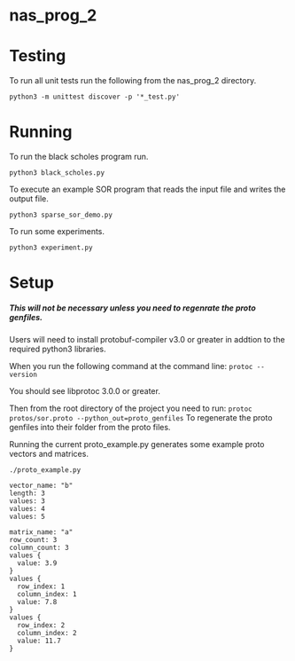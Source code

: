 # nas_prog_2

# Testing

To run all unit tests run the following from the nas_prog_2 directory.

```
python3 -m unittest discover -p '*_test.py'
```

# Running

To run the black scholes program run.

```
python3 black_scholes.py
```

To execute an example SOR program that reads the input file and writes the
output file.

```
python3 sparse_sor_demo.py
```
To run some experiments.

```
python3 experiment.py
```

# Setup

##### This will not be necessary unless you need to regenrate the proto genfiles.
Users will need to install protobuf-compiler v3.0 or greater in addtion to the
required python3 libraries.

When you run the following command at the command line:
`
protoc --version
`

You should see libprotoc 3.0.0 or greater.

Then from the root directory of the project you need to run:
`
protoc protos/sor.proto --python_out=proto_genfiles
`
To regenerate the proto genfiles into their folder from the proto files.

Running the current proto_example.py generates some example proto vectors and
  matrices.
```
./proto_example.py

vector_name: "b"
length: 3
values: 3
values: 4
values: 5

matrix_name: "a"
row_count: 3
column_count: 3
values {
  value: 3.9
}
values {
  row_index: 1
  column_index: 1
  value: 7.8
}
values {
  row_index: 2
  column_index: 2
  value: 11.7
}

```
